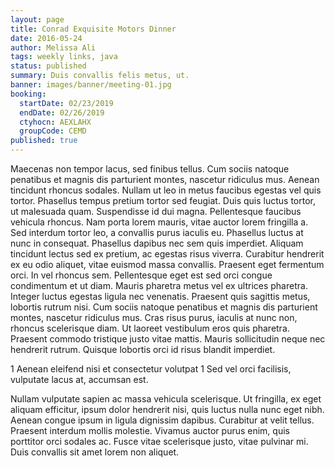 ```yaml
---
layout: page
title: Conrad Exquisite Motors Dinner
date: 2016-05-24
author: Melissa Ali
tags: weekly links, java
status: published
summary: Duis convallis felis metus, ut.
banner: images/banner/meeting-01.jpg
booking:
  startDate: 02/23/2019
  endDate: 02/26/2019
  ctyhocn: AEXLAHX
  groupCode: CEMD
published: true
---
```

Maecenas non tempor lacus, sed finibus tellus. Cum sociis natoque penatibus et magnis dis parturient montes, nascetur ridiculus mus. Aenean tincidunt rhoncus sodales. Nullam ut leo in metus faucibus egestas vel quis tortor. Phasellus tempus pretium tortor sed feugiat. Duis quis luctus tortor, ut malesuada quam. Suspendisse id dui magna. Pellentesque faucibus vehicula rhoncus. Nam porta lorem mauris, vitae auctor lorem fringilla a. Sed interdum tortor leo, a convallis purus iaculis eu. Phasellus luctus at nunc in consequat.
Phasellus dapibus nec sem quis imperdiet. Aliquam tincidunt lectus sed ex pretium, ac egestas risus viverra. Curabitur hendrerit ex eu odio aliquet, vitae euismod massa convallis. Praesent eget fermentum orci. In vel rhoncus sem. Pellentesque eget est sed orci congue condimentum et ut diam. Mauris pharetra metus vel ex ultrices pharetra. Integer luctus egestas ligula nec venenatis. Praesent quis sagittis metus, lobortis rutrum nisi. Cum sociis natoque penatibus et magnis dis parturient montes, nascetur ridiculus mus. Cras risus purus, iaculis at nunc non, rhoncus scelerisque diam. Ut laoreet vestibulum eros quis pharetra. Praesent commodo tristique justo vitae mattis. Mauris sollicitudin neque nec hendrerit rutrum. Quisque lobortis orci id risus blandit imperdiet.

1 Aenean eleifend nisi et consectetur volutpat
1 Sed vel orci facilisis, vulputate lacus at, accumsan est.

Nullam vulputate sapien ac massa vehicula scelerisque. Ut fringilla, ex eget aliquam efficitur, ipsum dolor hendrerit nisi, quis luctus nulla nunc eget nibh. Aenean congue ipsum in ligula dignissim dapibus. Curabitur at velit tellus. Praesent interdum mollis molestie. Vivamus auctor purus enim, quis porttitor orci sodales ac. Fusce vitae scelerisque justo, vitae pulvinar mi. Duis convallis sit amet lorem non aliquet.
